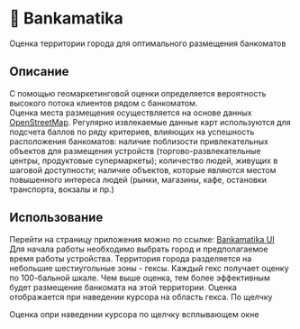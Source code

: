 # :bank: Bankamatika
Оценка территории города для оптимального размещения банкоматов

## Описание
С помощью геомаркетинговой оценки определяется вероятность высокого потока клиентов рядом с банкоматом.  
Оценка места размещения осуществляется на основе данных [OpenStreetMap](https://www.openstreetmap.org). Регулярно извлекаемые данные карт используются для подсчета баллов по ряду критериев, влияющих на успешность расположения банкоматов: наличие поблизости привлекательных объектов для размещения устройств (торгово-развлекательные центры, продуктовые супермаркеты); количество людей, живущих в шаговой доступности; наличие объектов, которые являются местом повышенного интереса людей (рынки, магазины, кафе, остановки транспорта, вокзалы и пр.)

## Использование
Перейти на страницу приложения можно по ссылке: [Bankamatika UI]()  
Для начала работы необходимо выбрать город и предполагаемое время работы устройства. Территория города разделяется на небольшие шестиугольные зоны - гексы. Каждый гекс получает оценку по 100-бальной шкале. Чем выше оценка, тем более эффективным будет размещение банкомата на этой территории. Оценка отображается при наведении курсора на область гекса. По щелчку

Оценка опри наведении курсора
по щелчку всплывающем окне

